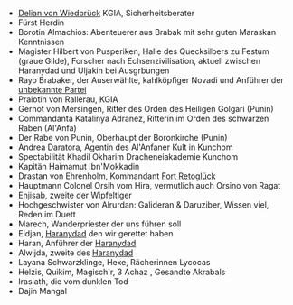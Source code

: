 * [Delian von Wiedbrück](Personen.md#Delian%20von%20Wiedbrück) KGIA, Sicherheitsberater
* Fürst Herdin
* Borotin Almachios: Abenteuerer aus Brabak mit sehr guten Maraskan Kenntnissen
* Magister Hilbert von Pusperiken, Halle des Quecksilbers zu Festum (graue Gilde), Forscher nach Echsenzivilisation, aktuell zwischen Haranydad und Uljakin bei Ausgrbungen
* Rayo Brabaker, der Auserwählte, kahlköpfiger Novadi und Anführer der [unbekannte Partei](Pforte%20des%20Grauens/Maraskan.md#unbekannte%20Partei)
* Praiotin von Rallerau, KGIA
* Gernot von Mersingen, Ritter des Orden des Heiligen Golgari (Punin)
* Commandanta Katalinya Adranez, Ritterin im Orden des schwarzen Raben (Al'Anfa)
* Der Rabe von Punin, Oberhaupt der Boronkirche (Punin)
* Andrea Daratora, Agentin des Al'Anfaner Kult in Kunchom
* Spectabilität Khadil Okharim Dracheneiakademie Kunchom
* Kapitän Haimamut Ibn'Mokkadin
* Drastan von Ehrenholm, Kommandant [Fort Retoglück](Pforte%20des%20Grauens/Notizen.md#Fort%20Retoglück)
* Hauptmann Colonel Orsih vom Hira, vermutlich auch Orsino von Ragat
* Enjisab, zweite der Wipfeltiger
* Hochgeschwister von Alrurdan: Galideran & Daruziber, Wissen viel, Reden im Duett
* Marech, Wanderpriester der uns führen soll
* Eidjan, [Haranydad](Pforte%20des%20Grauens/Maraskan.md#Haranydad) den wir gerettet haben
* Haran, Anführer der [Haranydad](Pforte%20des%20Grauens/Maraskan.md#Haranydad)
* Alwijda, zweite des  [Haranydad](Pforte%20des%20Grauens/Maraskan.md#Haranydad)
* Layana Schwarzklinge, Hexe, Rächerinnen Lycocas
* Helzis, Quikim, Magisch'r, 3 Achaz , Gesandte Akrabals
* Irasiath, die vom dunklen Tod
* Dajin Mangal